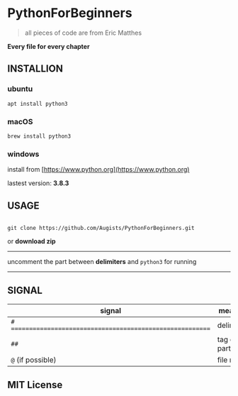 # PythonForBeginners

> all pieces of code are from Eric Matthes

**Every file for every chapter**

## INSTALLION

### ubuntu

`apt install python3`

### macOS

`brew install python3`

### windows

install from [https://www.python.org](https://www.python.org)

lastest version: **3.8.3**


## USAGE

```

git clone https://github.com/Augists/PythonForBeginners.git

```

or **download zip**

---

uncomment the part between **delimiters** and `python3` for running

---

## SIGNAL

| signal | meaning |
| ------ | ------- | 
| `# =======================================================` | delimiters |
| `##` | tag of the part |
| `@` (if possible) | file name |

## MIT License
